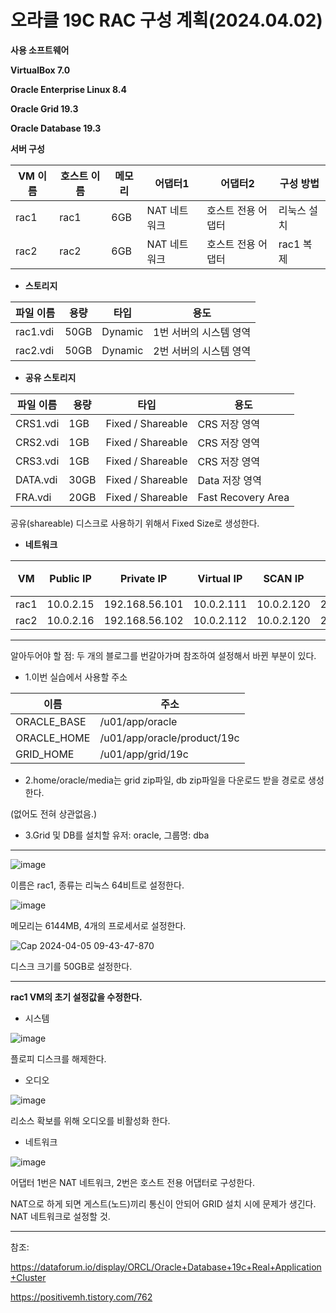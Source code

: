 # **오라클 19C RAC 구성 계획(2024.04.02)**

**사용 소프트웨어**

**VirtualBox 7.0**

**Oracle Enterprise Linux 8.4**

**Oracle Grid 19.3**

**Oracle Database 19.3**

**서버 구성**

| VM 이름 | 호스트 이름 | 메모리 | 어댑터1 | 어댑터2 | 구성 방법 |
| --- | --- | --- | --- | --- | --- |
| rac1 | rac1 | 6GB | NAT 네트워크 | 호스트 전용 어댑터 | 리눅스 설치 |
| rac2 | rac2 | 6GB | NAT 네트워크 | 호스트 전용 어댑터| rac1 복제|

- **스토리지**

| 파일 이름 | 용량 | 타입 | 용도 |
| --- | --- | --- | --- |
| rac1.vdi | 50GB | Dynamic | 1번 서버의 시스템 영역 |
| rac2.vdi | 50GB | Dynamic | 2번 서버의 시스템 영역 |

- **공유 스토리지**

| 파일 이름 | 용량 | 타입 | 용도 |
| --- | --- | --- | --- |
| CRS1.vdi | 1GB | Fixed / Shareable | CRS 저장 영역 |
| CRS2.vdi | 1GB | Fixed / Shareable | CRS 저장 영역 |
| CRS3.vdi | 1GB | Fixed / Shareable | CRS 저장 영역 |
| DATA.vdi | 30GB | Fixed / Shareable | Data 저장 영역 |
| FRA.vdi | 20GB | Fixed / Shareable | Fast Recovery Area |

공유(shareable) 디스크로 사용하기 위해서 Fixed Size로 생성한다.

- **네트워크**

| VM | Public IP | Private IP | Virtual IP | SCAN IP | 넷마스크 | 게이트웨이 | DNS 서버 |
| --- | --- | --- | --- | --- | --- | --- | --- |
| rac1 | 10.0.2.15 | 192.168.56.101 | 10.0.2.111 | 10.0.2.120 | 255.255.255.0 | 10.0.2.2 | 168.126.63.1 |
| rac2 | 10.0.2.16 | 192.168.56.102 | 10.0.2.112 | 10.0.2.120 | 255.255.255.0 | 10.0.2.2 | 168.126.63.1 |

---
알아두어야 할 점: 두 개의 블로그를 번갈아가며 참조하여 설정해서 바뀐 부분이 있다.

- 1.이번 실습에서 사용할 주소

|이름|주소|
|---|---|
|ORACLE_BASE| /u01/app/oracle|
|ORACLE_HOME | /u01/app/oracle/product/19c|
|GRID_HOME|  /u01/app/grid/19c|

- 2.home/oracle/media는 grid zip파일, db zip파일을 다운로드 받을 경로로 생성한다.

(없어도 전혀 상관없음.)

- 3.Grid 및 DB를 설치할 유저: oracle, 그룹명: dba

---
![image](https://github.com/oraclejyp/19c_rac_inst/assets/133745372/ac53fdfe-1cb7-4345-b2b8-92f64698ad92)

이름은 rac1, 종류는 리눅스 64비트로 설정한다.

![image](https://github.com/oraclejyp/19c_rac_inst/assets/133745372/93cd8f43-e45f-408c-93eb-0bbe1b6291fc)

메모리는 6144MB, 4개의 프로세서로 설정한다.

![Cap 2024-04-05 09-43-47-870](https://github.com/oraclejyp/19c_rac_inst/assets/133745372/1a73fd4c-28b7-4dff-9323-e3176b1e7cde)

디스크 크기를 50GB로 설정한다.

---
**rac1 VM의 초기 설정값을 수정한다.**

- 시스템

![image](https://github.com/oraclejyp/19c_rac_inst/assets/133745372/c35e8349-8c88-4960-9cbe-ff6c961727b1)

플로피 디스크를 해제한다.

- 오디오

![image](https://github.com/oraclejyp/19c_rac_inst/assets/133745372/616b5807-402d-4050-abd2-0ec05989d5d2)

리소스 확보를 위해 오디오를 비활성화 한다.

- 네트워크

![image](https://github.com/oraclejyp/19c_rac_inst/assets/133745372/6235ba53-8a6c-4fa0-b723-ce5eac777afd)

어댑터 1번은 NAT 네트워크, 2번은 호스트 전용 어댑터로 구성한다.

NAT으로 하게 되면 게스트(노드)끼리 통신이 안되어 GRID 설치 시에 문제가 생긴다. NAT 네트워크로 설정할 것.

---
참조:

https://dataforum.io/display/ORCL/Oracle+Database+19c+Real+Application+Cluster

https://positivemh.tistory.com/762

